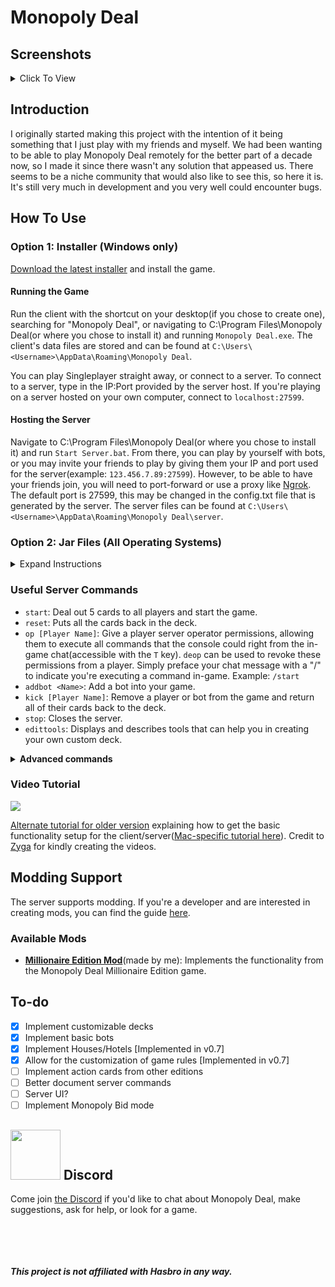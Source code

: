 # Monopoly Deal

## Screenshots

<details>
  <summary>Click To View</summary>
  <img src="https://i.imgur.com/9fdPwiQ.gif">
  <img src="https://i.imgur.com/jPX6ivP.gif">
  <img src="https://i.imgur.com/Fjn5UTh.gif">
  <img src="https://i.imgur.com/JE2E5sw.gif">
  <img src="https://i.imgur.com/EJAvuAc.gif">
  <img src="https://i.imgur.com/T1wNxjA.gif">
  <img src="https://i.imgur.com/Yz8OfmJ.gif">
  <img src="https://i.imgur.com/7hRVsxS.gif">
</details>

## Introduction

I originally started making this project with the intention of it being something that I just play with my friends and myself. We had been wanting to be able to play Monopoly Deal remotely for the better part of a decade now, so I made it since there wasn't any solution that appeased us. There seems to be a niche community that would also like to see this, so here it is. It's still very much in development and you very well could encounter bugs.

## How To Use

### Option 1: Installer (Windows only)

[Download the latest installer](https://github.com/OldManAlpha/Monopoly-Deal/releases/download/v0.7/Monopoly-Deal-Setup-0.7.exe) and install the game.

#### Running the Game

Run the client with the shortcut on your desktop(if you chose to create one), searching for "Monopoly Deal", or navigating to C:\Program Files\Monopoly Deal(or where you chose to install it) and running `Monopoly Deal.exe`. The client's data files are stored and can be found at `C:\Users\<Username>\AppData\Roaming\Monopoly Deal`.

You can play Singleplayer straight away, or connect to a server. To connect to a server, type in the IP:Port provided by the server host. If you're playing on a server hosted on your own computer, connect to `localhost:27599`.

#### Hosting the Server

Navigate to C:\Program Files\Monopoly Deal(or where you chose to install it) and run `Start Server.bat`. From there, you can play by yourself with bots, or you may invite your friends to play by giving them your IP and port used for the server(example: `123.456.7.89:27599`). However, to be able to have your friends join, you will need to port-forward or use a proxy like [Ngrok](https://ngrok.com/). The default port is 27599, this may be changed in the config.txt file that is generated by the server. The server files can be found at `C:\Users\<Username>\AppData\Roaming\Monopoly Deal\server`.

### Option 2: Jar Files (All Operating Systems)

<details>
  <summary>Expand Instructions</summary>
  
[Java 8](https://java.com/en/download/) is required to run both the client and the server. Later versions of Java probably will not work.

#### Running the Game

[Download the latest client jar](https://github.com/OldManAlpha/Monopoly-Deal/releases) and run it with javaw.exe from your Java 8 installation. You will be asked if you want to store the client's data in the application data folder on your PC or in the same folder the jar is running in.

You can play Singleplayer straight away, or connect to a server. To connect to a server, type in the IP:Port provided by the server host. If you're playing on a server hosted on your own computer, connect to `localhost:27599`.

#### Hosting the Server

[Download the latest server jar](https://github.com/OldManAlpha/Monopoly-Deal/releases) and run it with java.exe from your Java 8 installation. This will generate data files in the same folder the jar is running in. From there, you can play by yourself with bots, or you may invite your friends to play by giving them your IP and port used for the server(example: `123.456.7.89:27599`). However, to be able to have your friends join, you will need to port-forward or use a proxy like [Ngrok](https://ngrok.com/). The default port is 27599, this may be changed in the config.txt file that is generated by the server.
</details>

### Useful Server Commands

- `start`: Deal out 5 cards to all players and start the game.
- `reset`: Puts all the cards back in the deck.
- `op [Player Name]`: Give a player server operator permissions, allowing them to execute all commands that the console could right from the in-game chat(accessible with the `T` key). `deop` can be used to revoke these permissions from a player. Simply preface your chat message with a "/" to indicate you're executing a command in-game. Example: `/start`
- `addbot <Name>`: Add a bot into your game.
- `kick [Player Name]`: Remove a player or bot from the game and return all of their cards back to the deck.
- `stop`: Closes the server.
- `edittools`: Displays and describes tools that can help you in creating your own custom deck.

<details>
<summary><b>Advanced commands</b></summary>
Some of these commands rely on Card IDs and Collection IDs. These are visible when you enable "Debug" mode using the button on the top-right of the in-game menu.

- `listplayers`: Shows information about the online players, such as their ID.
- `createcard action [Action Card Name]`: Create an action card with the given name. Make sure to put the name in one word, such as `createcard action justsayno`.
- `createcard property [Value] [Base?] [Stealable?] [Property_Name] [Colors...]`: Create a property card with the arguments. Argument details:
  - `Value`: Self explanatory. It's the value of the property card.
  - `Base`: Can be `true` or `false`. A base property means it can be used as a foundation for a color. The only properties in the vanilla deck that aren't bases are the 10-Color Property Wild Cards.
  - `Stealable`: Can be `true` or `false`. If a property is stealable, it can be targeted by Sly Deals and Forced Deals.
  - `Property_Name`: The name of the property. It must be contained in 1 word, but underscores(`_`) are converted to spaces.
  - `Colors...`: The colors the property has. These are the internal numerical colors. 0-7, starting at low quality and ending in high quality. 0 is the Brown property color and 7 is the Dark Blue property color. 8 is Railroad and 9 is Utility. Separate the numbers with spaces.
  - <b>Full example</b>: `createcard property 6 true Triple_Color_Wild_Property 0 4 9` - Creates a base property named "Triple Color Wild Property" with the value of 6M and has the colors Brown, Red, and Utility.
- `createcard money [Value]`: Create a money card with the given value.
- `listcards [Collection ID]`: Lists all of the cards in the specified collection.
- `listids [Collection ID]`: Lists all of the card ids in the specified collection.
- `collectioninfo [Collection ID]`: Tells you the amount of cards in the collection and what type of collection it is.
- `transfercard [Card ID] [Collection ID] <Index> <Time>`: Transfers a card to the specified collection, optionally specifying the index and the time(in seconds) it takes for the arrive.
- `transferall [From Collection ID] [To Collection ID] <Time>`: Transfers ALL cards from the specified collection into the other collection, optionally specifying the time(in seconds) each card takes to arrive.
- `savedeck [Deck Name]`: Create and save a deck with the given name using the cards that are currently in the deck.
- `setdeck [Deck Name]`: Swap to another deck. The name of the default deck is `vanilla`
- `nextturn`: Ends the current player's turn and goes to the next player.
- `setturn [Player ID] [Draw?]`: Set it to be the specified player's turn. Draw can be `true` or `false`, if true the player will be able to draw.

Additional undocumented commands may be seen by using the `help` command.
</details>

### Video Tutorial

[![](https://markdown-videos.vercel.app/youtube/WY_H5m0eTQ4)](https://www.youtube.com/watch?v=WY_H5m0eTQ4)


[Alternate tutorial for older version](https://www.youtube.com/watch?v=32Fa6YfK39M) explaining how to get the basic functionality setup for the client/server([Mac-specific tutorial here](https://www.youtube.com/watch?v=A9Jo7iiuOZY)). Credit to [Zyga](https://www.youtube.com/channel/UCYMOaG7Eqq1jr1-i8m48fMw) for kindly creating the videos.

## Modding Support

The server supports modding. If you're a developer and are interested in creating mods, you can find the guide [here](https://github.com/OldManAlpha/Monopoly-Deal/wiki/Modding-Guide).

### Available Mods

- **[Millionaire Edition Mod](https://github.com/OldManAlpha/Millionaire-Mod)**(made by me): Implements the functionality from the Monopoly Deal Millionaire Edition game.

## To-do

- [X] Implement customizable decks
- [X] Implement basic bots
- [X] Implement Houses/Hotels [Implemented in v0.7]
- [X] Allow for the customization of game rules [Implemented in v0.7]
- [ ] Implement action cards from other editions
- [ ] Better document server commands
- [ ] Server UI?
- [ ] Implement Monopoly Bid mode

## <img src="https://discord.com/assets/2c21aeda16de354ba5334551a883b481.png" width="80" height="80"> Discord

Come join [the Discord](https://discord.gg/9dKvSguVM4) if you'd like to chat about Monopoly Deal, make suggestions, ask for help, or look for a game.

<br><br><br><br>***This project is not affiliated with Hasbro in any way.***
